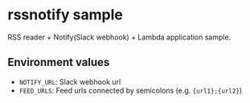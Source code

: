# rssnotify sample

RSS reader + Notify(Slack webhook) + Lambda application sample.

## Environment values

- `NOTIFY_URL`: Slack webhook url
- `FEED_URLS`: Feed urls connected by semicolons (e.g. `{url1};{url2}`)
